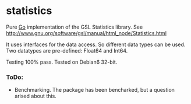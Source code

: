 # statistics

Pure [Go](http://www.golang.org) implementation of the GSL Statistics library. See http://www.gnu.org/software/gsl/manual/html_node/Statistics.html

It uses interfaces for the data access. So different data types can be used.
Two datatypes are pre-defined: Float64 and Int64.

Testing 100% pass. Tested on Debian6 32-bit.

### ToDo:
- Benchmarking. The package has been bencharked, but a question arised about this.

